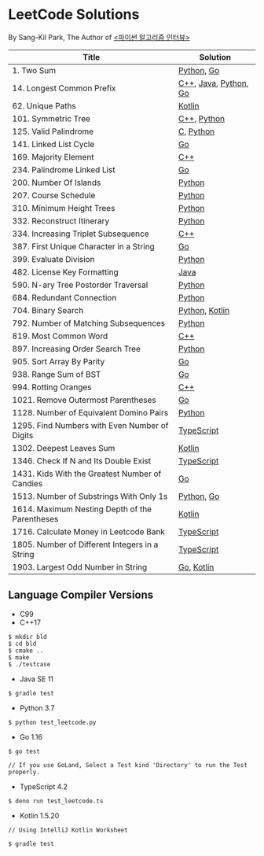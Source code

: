 # LeetCode Solutions
By Sang-Kil Park, The Author of [<파이썬 알고리즘 인터뷰>](http://www.yes24.com/Product/Goods/91084402)  

| Title | Solution |
| ----- | -------- |
| 1. Two Sum | [Python](python/1-two-sum.py), [Go](go/1-two-sum.go) |
| 14. Longest Common Prefix | [C++](cpp/14-longest-common-prefix.cpp), [Java](java-kotlin/src/main/java/com/likejazz/leetcode/java/solution14/Solution.java), [Python](python/14-longest-common-prefix.py), [Go](go/14-longest-common-prefix.go) |
| 62. Unique Paths | [Kotlin](java-kotlin/src/main/kotlin/com/likejazz/leetcode/solution62/Solution.kt) |
| 101. Symmetric Tree | [C++](cpp/101-symmetric-tree.cpp), [Python](python/101-symmetric-tree.py) |
| 125. Valid Palindrome | [C](c/125-valid-palindrome.c), [Python](python/125-valid-palindrome.py) |
| 141. Linked List Cycle | [Go](go/141-linked-list-cycle.go) |
| 169. Majority Element | [C++](cpp/169-majority-element.cpp) |
| 234. Palindrome Linked List  | [Go](go/234-palindrome-linked-list.go) |
| 200. Number Of Islands | [Python](python/200-number-of-islands.py) |
| 207. Course Schedule | [Python](python/207-course-schedule.py) |
| 310. Minimum Height Trees | [Python](python/310-minimum-height-trees.py) |
| 332. Reconstruct Itinerary | [Python](python/332-reconstruct-itinerary.py) |
| 334. Increasing Triplet Subsequence | [C++](cpp/334-increasing-triplet-subsequence.cpp) |
| 387. First Unique Character in a String | [Go](go/387-first-unique-character-in-a-string.go) |
| 399. Evaluate Division | [Python](python/399-evaluate-division.py) |
| 482. License Key Formatting | [Java](java-kotlin/src/main/java/com/likejazz/leetcode/java/solution482/Solution.java) |
| 590. N-ary Tree Postorder Traversal | [Python](python/590-n-ary-tree-postorder-traversal.py) |
| 684. Redundant Connection | [Python](python/684-redundant-connection.py) |
| 704. Binary Search | [Python](python/704-binary-search.py), [Kotlin](java-kotlin/src/main/kotlin/com/likejazz/leetcode/solution704/Solution.kt) |
| 792. Number of Matching Subsequences | [Python](python/792-number-of-matching-subsequences.py) |
| 819. Most Common Word | [C++](cpp/819-most-common-word.cpp) |
| 897. Increasing Order Search Tree | [Python](python/897-increasing-order-search-tree.py) |
| 905. Sort Array By Parity | [Go](go/905-sort-array-by-parity.go) |
| 938. Range Sum of BST | [Go](go/938-range-sum-of-bst.go) |
| 994. Rotting Oranges | [C++](cpp/994-rotting-oranges.cpp) |
| 1021. Remove Outermost Parentheses | [Go](go/1021-remove-outermost-parentheses.go) |
| 1128. Number of Equivalent Domino Pairs | [Python](python/1128-number-of-equivalent-domino-pairs.py) |
| 1295. Find Numbers with Even Number of Digits | [TypeScript](typescript/1295-find-numbers-with-even-number-of-digits.ts) |
| 1302. Deepest Leaves Sum | [Kotlin](java-kotlin/src/main/kotlin/com/likejazz/leetcode/solution1302/Solution.kt) |
| 1346. Check If N and Its Double Exist | [TypeScript](typescript/1346-check-if-n-and-its-double-exist.ts) |
| 1431. Kids With the Greatest Number of Candies | [Go](go/1431-kids-with-the-greatest-number-of-candies.go) |
| 1513. Number of Substrings With Only 1s | [Python](python/1513-number-of-substrings-with-only-1s.py), [Go](go/1513-number-of-substrings-with-only-1s.go) |
| 1614. Maximum Nesting Depth of the Parentheses | [Kotlin](java-kotlin/src/main/kotlin/com/likejazz/leetcode/solution1614/Solution.kt) |
| 1716. Calculate Money in Leetcode Bank | [TypeScript](typescript/1716-calculate-money-in-leetcode-bank.ts) |
| 1805. Number of Different Integers in a String | [TypeScript](typescript/1805-number-of-different-integers-in-a-string.ts) |
| 1903. Largest Odd Number in String | [Go](go/1903-largest-odd-number-in-string.go), [Kotlin](java-kotlin/src/main/kotlin/com/likejazz/leetcode/solution1903/Solution.kt) |

## Language Compiler Versions
- C99
- C++17
```
$ mkdir bld
$ cd bld
$ cmake ..
$ make
$ ./testcase
```
- Java SE 11
```
$ gradle test
```
- Python 3.7
```
$ python test_leetcode.py
```
- Go 1.16
```
$ go test

// If you use GoLand, Select a Test kind 'Directory' to run the Test properly.
```
- TypeScript 4.2
```
$ deno run test_leetcode.ts
```
- Kotlin 1.5.20
```
// Using IntelliJ Kotlin Worksheet

$ gradle test
```
